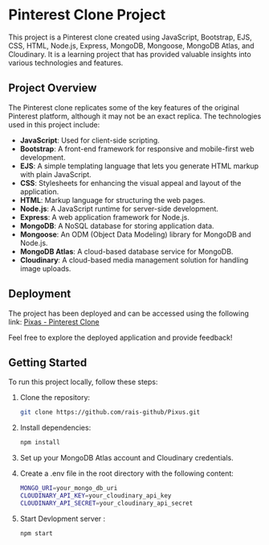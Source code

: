 # Pinterest Clone Project

This project is a Pinterest clone created using JavaScript, Bootstrap, EJS, CSS, HTML, Node.js, Express, MongoDB, Mongoose, MongoDB Atlas, and Cloudinary. It is a learning project that has provided valuable insights into various technologies and features.

## Project Overview

The Pinterest clone replicates some of the key features of the original Pinterest platform, although it may not be an exact replica. The technologies used in this project include:

- **JavaScript**: Used for client-side scripting.
- **Bootstrap**: A front-end framework for responsive and mobile-first web development.
- **EJS**: A simple templating language that lets you generate HTML markup with plain JavaScript.
- **CSS**: Stylesheets for enhancing the visual appeal and layout of the application.
- **HTML**: Markup language for structuring the web pages.
- **Node.js**: A JavaScript runtime for server-side development.
- **Express**: A web application framework for Node.js.
- **MongoDB**: A NoSQL database for storing application data.
- **Mongoose**: An ODM (Object Data Modeling) library for MongoDB and Node.js.
- **MongoDB Atlas**: A cloud-based database service for MongoDB.
- **Cloudinary**: A cloud-based media management solution for handling image uploads.

## Deployment

The project has been deployed and can be accessed using the following link: [Pixas - Pinterest Clone](https://pixas.onrender.com)

Feel free to explore the deployed application and provide feedback!

## Getting Started

To run this project locally, follow these steps:

1. Clone the repository:

   ```bash
   git clone https://github.com/rais-github/Pixus.git
2. Install dependencies:
    ```bash
    npm install
3. Set up your MongoDB Atlas account and Cloudinary credentials.
4. Create a .env file in the root directory with the following content:
    ```bash
    MONGO_URI=your_mongo_db_uri
    CLOUDINARY_API_KEY=your_cloudinary_api_key
    CLOUDINARY_API_SECRET=your_cloudinary_api_secret
5. Start Devlopment server :
    ```bash
    npm start

